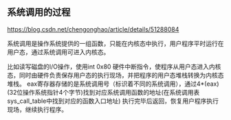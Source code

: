 ## 系统调用的过程

https://blog.csdn.net/chengonghao/article/details/51288084

系统调用是操作系统提供的一组函数，只能在内核态中执行，用户程序平时运行在用户态，通过系统调用可进入内核态。

比如读写磁盘的I/O操作，使用int 0x80 硬件中断指令，使程序从用户态进入内核态，同时由硬件负责保存用户态的执行现场，并把程序的用户态堆栈转换为内核态堆栈。
eax寄存器存储的是系统调用号（标识着不同的系统调用），通过4*(eax) (32位操作系统指针4个字节)找到对应系统调用函数的地址(在系统调用表sys_call_table中找到对应的函数入口地址)
执行完毕后返回，恢复用户程序执行现场，继续执行程序。
